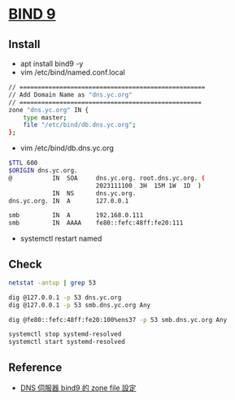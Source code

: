 ﻿# [BIND 9](https://www.isc.org/bind/)

## Install

- apt install bind9 -y
- vim /etc/bind/named.conf.local

```bash
// ===================================================
// Add Domain Name as "dns.yc.org"
// ==================================================
zone "dns.yc.org" IN {
    type master;
    file "/etc/bind/db.dns.yc.org";
};
```

- vim /etc/bind/db.dns.yc.org

```bash
$TTL 600
$ORIGIN dns.yc.org.
@           IN  SOA     dns.yc.org. root.dns.yc.org. (
                        2023111100  3H  15M 1W  1D  )
            IN  NS      dns.yc.org.
dns.yc.org. IN  A       127.0.0.1

smb         IN  A       192.168.0.111
smb         IN  AAAA    fe80::fefc:48ff:fe20:111
```

- systemctl restart named

## Check

```bash
netstat -antup | grep 53
```

```bash
dig @127.0.0.1 -p 53 dns.yc.org
dig @127.0.0.1 -p 53 smb.dns.yc.org Any

dig @fe80::fefc:48ff:fe20:100%ens37 -p 53 smb.dns.yc.org Any
```

```bash
systemctl stop systemd-resolved
systemctl start systemd-resolved
```

## Reference

- [DNS 伺服器 bind9 的 zone file 設定](https://blueskyson.github.io/2021/05/24/bind9-setup/)
